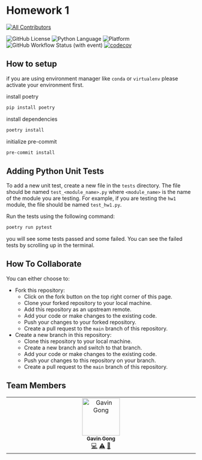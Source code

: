 # Homework 1
<!-- ALL-CONTRIBUTORS-BADGE:START - Do not remove or modify this section -->
[![All Contributors](https://img.shields.io/badge/all_contributors-1-orange.svg?style=flat-square)](#contributors-)
<!-- ALL-CONTRIBUTORS-BADGE:END -->

![GitHub License](https://img.shields.io/github/license/ncsu-csc510-25spring/hw1)
![Python Language](https://img.shields.io/badge/Language-Python-blue)
![Platform](https://img.shields.io/badge/Platform-ArchLinux-fedcba)
![GitHub Workflow Status (with event)](https://img.shields.io/github/actions/workflow/status/ncsu-csc510-25spring/hw1/.github/workflows/poetry-pytest.yml)
[![codecov](https://codecov.io/gh/ncsu-csc510-25spring/hw1/graph/badge.svg?token=UYR1AABQ80)](https://codecov.io/gh/ncsu-csc510-25spring/hw1)

## How to setup

if you are using environment manager like `conda` or `virtualenv` please activate your environment first.

install poetry

```bash
pip install poetry
```

install dependencies

```bash
poetry install
```

initialize pre-commit

```bash
pre-commit install
```

## Adding Python Unit Tests

To add a new unit test, create a new file in the `tests` directory. The file should be named `test_<module_name>.py` where `<module_name>` is the name of the module you are testing. For example, if you are testing the `hw1` module, the file should be named `test_hw1.py`.

Run the tests using the following command:

```bash
poetry run pytest
```

you will see some tests passed and some failed. You can see the failed tests by scrolling up in the terminal.

## How To Collaborate

You can either choose to:

- Fork this repository:
  - Click on the fork button on the top right corner of this page.
  - Clone your forked repository to your local machine.
  - Add this repository as an upstream remote.
  - Add your code or make changes to the existing code.
  - Push your changes to your forked repository.
  - Create a pull request to the `main` branch of this repository.
- Create a new branch in this repository:
  - Clone this repository to your local machine.
  - Create a new branch and switch to that branch.
  - Add your code or make changes to the existing code.
  - Push your changes to this repository on your branch.
  - Create a pull request to the `main` branch of this repository.

## Team Members

<!-- ALL-CONTRIBUTORS-LIST:START - Do not remove or modify this section -->
<!-- prettier-ignore-start -->
<!-- markdownlint-disable -->
<table>
  <tbody>
    <tr>
      <td align="center" valign="top" width="14.28%"><a href="https://www.gong.host"><img src="https://avatars.githubusercontent.com/u/33346934?v=4?s=100" width="100px;" alt="Gavin Gong"/><br /><sub><b>Gavin Gong</b></sub></a><br /><a href="https://github.com/ncsu-csc510-25spring/hw1/commits?author=visualDust" title="Code">💻</a> <a href="https://github.com/ncsu-csc510-25spring/hw1/commits?author=visualDust" title="Tests">⚠️</a> <a href="https://github.com/ncsu-csc510-25spring/hw1/commits?author=visualDust" title="Documentation">📖</a></td>
    </tr>
  </tbody>
</table>

<!-- markdownlint-restore -->
<!-- prettier-ignore-end -->

<!-- ALL-CONTRIBUTORS-LIST:END -->
